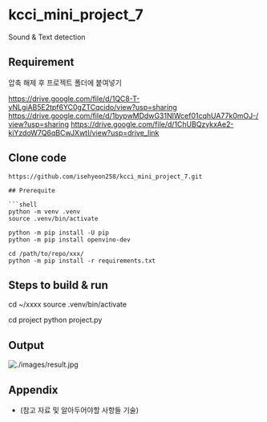 # kcci_mini_project_7
Sound & Text detection

## Requirement
압축 해제 후 프로젝트 폴더에 붙여넣기

https://drive.google.com/file/d/1QC8-T-yNLgiAB5E2tpf6YC0gZTCqcido/view?usp=sharing 
https://drive.google.com/file/d/1bypwMDdwG31NIWcef01cqhUA77k0mOJ-/view?usp=sharing
https://drive.google.com/file/d/1ChUBQzykxAe2-kiYzdoW7Q6qBCwJXwtI/view?usp=drive_link
## Clone code

```shell
https://github.com/isehyeon258/kcci_mini_project_7.git

## Prerequite

```shell
python -m venv .venv
source .venv/bin/activate

python -m pip install -U pip
python -m pip install openvino-dev

cd /path/to/repo/xxx/
python -m pip install -r requirements.txt
```

## Steps to build & run

cd ~/xxxx
source .venv/bin/activate

cd project
python project.py

## Output

![./images/result.jpg](./images/result.jpg)

## Appendix

* (참고 자료 및 알아두어야할 사항들 기술)
